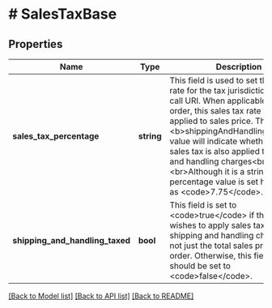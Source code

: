 # # SalesTaxBase

## Properties

Name | Type | Description | Notes
------------ | ------------- | ------------- | -------------
**sales_tax_percentage** | **string** | This field is used to set the sales tax rate for the tax jurisdiction set in the call URI. When applicable to an order, this sales tax rate will be applied to sales price. The &lt;b&gt;shippingAndHandlingTaxed&lt;/b&gt; value will indicate whether or not sales tax is also applied to shipping and handling charges&lt;br&gt;&lt;br&gt;Although it is a string, a percentage value is set here, such as &lt;code&gt;7.75&lt;/code&gt;. | [optional]
**shipping_and_handling_taxed** | **bool** | This field is set to &lt;code&gt;true&lt;/code&gt; if the seller wishes to apply sales tax to shipping and handling charges, and not just the total sales price of the order. Otherwise, this field&#39;s value should be set to &lt;code&gt;false&lt;/code&gt;. | [optional]

[[Back to Model list]](../../README.md#models) [[Back to API list]](../../README.md#endpoints) [[Back to README]](../../README.md)
